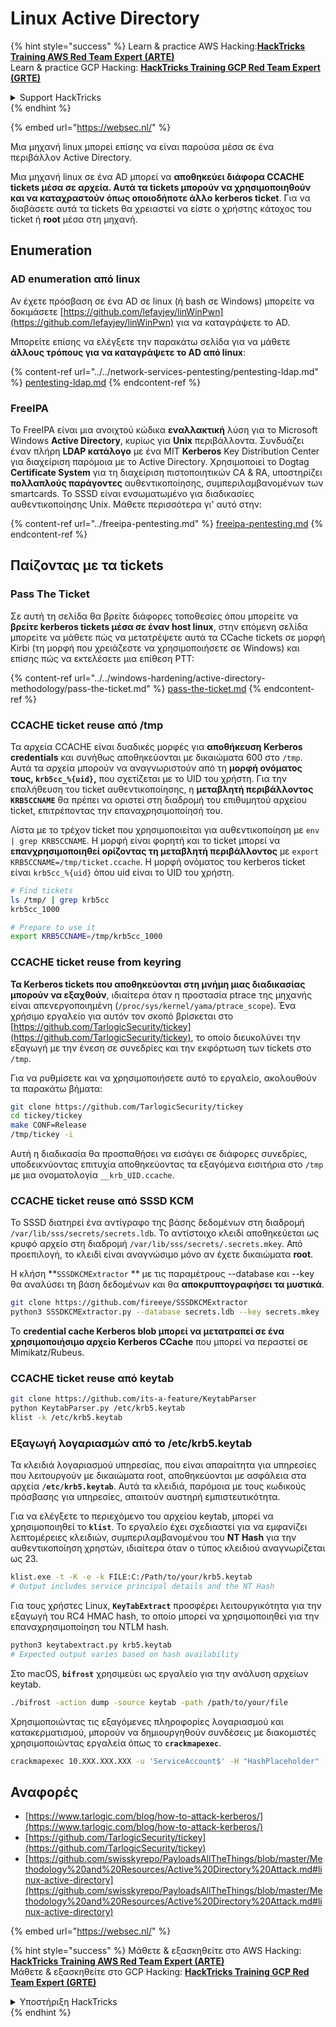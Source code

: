 # Linux Active Directory

{% hint style="success" %}
Learn & practice AWS Hacking:<img src="../../.gitbook/assets/arte.png" alt="" data-size="line">[**HackTricks Training AWS Red Team Expert (ARTE)**](https://training.hacktricks.xyz/courses/arte)<img src="../../.gitbook/assets/arte.png" alt="" data-size="line">\
Learn & practice GCP Hacking: <img src="../../.gitbook/assets/grte.png" alt="" data-size="line">[**HackTricks Training GCP Red Team Expert (GRTE)**<img src="../../.gitbook/assets/grte.png" alt="" data-size="line">](https://training.hacktricks.xyz/courses/grte)

<details>

<summary>Support HackTricks</summary>

* Check the [**subscription plans**](https://github.com/sponsors/carlospolop)!
* **Join the** 💬 [**Discord group**](https://discord.gg/hRep4RUj7f) or the [**telegram group**](https://t.me/peass) or **follow** us on **Twitter** 🐦 [**@hacktricks\_live**](https://twitter.com/hacktricks\_live)**.**
* **Share hacking tricks by submitting PRs to the** [**HackTricks**](https://github.com/carlospolop/hacktricks) and [**HackTricks Cloud**](https://github.com/carlospolop/hacktricks-cloud) github repos.

</details>
{% endhint %}

{% embed url="https://websec.nl/" %}

Μια μηχανή linux μπορεί επίσης να είναι παρούσα μέσα σε ένα περιβάλλον Active Directory.

Μια μηχανή linux σε ένα AD μπορεί να **αποθηκεύει διάφορα CCACHE tickets μέσα σε αρχεία. Αυτά τα tickets μπορούν να χρησιμοποιηθούν και να καταχραστούν όπως οποιοδήποτε άλλο kerberos ticket**. Για να διαβάσετε αυτά τα tickets θα χρειαστεί να είστε ο χρήστης κάτοχος του ticket ή **root** μέσα στη μηχανή.

## Enumeration

### AD enumeration από linux

Αν έχετε πρόσβαση σε ένα AD σε linux (ή bash σε Windows) μπορείτε να δοκιμάσετε [https://github.com/lefayjey/linWinPwn](https://github.com/lefayjey/linWinPwn) για να καταγράψετε το AD.

Μπορείτε επίσης να ελέγξετε την παρακάτω σελίδα για να μάθετε **άλλους τρόπους για να καταγράψετε το AD από linux**:

{% content-ref url="../../network-services-pentesting/pentesting-ldap.md" %}
[pentesting-ldap.md](../../network-services-pentesting/pentesting-ldap.md)
{% endcontent-ref %}

### FreeIPA

Το FreeIPA είναι μια ανοιχτού κώδικα **εναλλακτική** λύση για το Microsoft Windows **Active Directory**, κυρίως για **Unix** περιβάλλοντα. Συνδυάζει έναν πλήρη **LDAP κατάλογο** με ένα MIT **Kerberos** Key Distribution Center για διαχείριση παρόμοια με το Active Directory. Χρησιμοποιεί το Dogtag **Certificate System** για τη διαχείριση πιστοποιητικών CA & RA, υποστηρίζει **πολλαπλούς παράγοντες** αυθεντικοποίησης, συμπεριλαμβανομένων των smartcards. Το SSSD είναι ενσωματωμένο για διαδικασίες αυθεντικοποίησης Unix. Μάθετε περισσότερα γι' αυτό στην:

{% content-ref url="../freeipa-pentesting.md" %}
[freeipa-pentesting.md](../freeipa-pentesting.md)
{% endcontent-ref %}

## Παίζοντας με τα tickets

### Pass The Ticket

Σε αυτή τη σελίδα θα βρείτε διάφορες τοποθεσίες όπου μπορείτε να **βρείτε kerberos tickets μέσα σε έναν host linux**, στην επόμενη σελίδα μπορείτε να μάθετε πώς να μετατρέψετε αυτά τα CCache tickets σε μορφή Kirbi (τη μορφή που χρειάζεστε να χρησιμοποιήσετε σε Windows) και επίσης πώς να εκτελέσετε μια επίθεση PTT:

{% content-ref url="../../windows-hardening/active-directory-methodology/pass-the-ticket.md" %}
[pass-the-ticket.md](../../windows-hardening/active-directory-methodology/pass-the-ticket.md)
{% endcontent-ref %}

### CCACHE ticket reuse από /tmp

Τα αρχεία CCACHE είναι δυαδικές μορφές για **αποθήκευση Kerberos credentials** και συνήθως αποθηκεύονται με δικαιώματα 600 στο `/tmp`. Αυτά τα αρχεία μπορούν να αναγνωριστούν από τη **μορφή ονόματος τους, `krb5cc_%{uid}`,** που σχετίζεται με το UID του χρήστη. Για την επαλήθευση του ticket αυθεντικοποίησης, η **μεταβλητή περιβάλλοντος `KRB5CCNAME`** θα πρέπει να οριστεί στη διαδρομή του επιθυμητού αρχείου ticket, επιτρέποντας την επαναχρησιμοποίησή του.

Λίστα με το τρέχον ticket που χρησιμοποιείται για αυθεντικοποίηση με `env | grep KRB5CCNAME`. Η μορφή είναι φορητή και το ticket μπορεί να **επανχρησιμοποιηθεί ορίζοντας τη μεταβλητή περιβάλλοντος** με `export KRB5CCNAME=/tmp/ticket.ccache`. Η μορφή ονόματος του kerberos ticket είναι `krb5cc_%{uid}` όπου uid είναι το UID του χρήστη.
```bash
# Find tickets
ls /tmp/ | grep krb5cc
krb5cc_1000

# Prepare to use it
export KRB5CCNAME=/tmp/krb5cc_1000
```
### CCACHE ticket reuse from keyring

**Τα Kerberos tickets που αποθηκεύονται στη μνήμη μιας διαδικασίας μπορούν να εξαχθούν**, ιδιαίτερα όταν η προστασία ptrace της μηχανής είναι απενεργοποιημένη (`/proc/sys/kernel/yama/ptrace_scope`). Ένα χρήσιμο εργαλείο για αυτόν τον σκοπό βρίσκεται στο [https://github.com/TarlogicSecurity/tickey](https://github.com/TarlogicSecurity/tickey), το οποίο διευκολύνει την εξαγωγή με την ένεση σε συνεδρίες και την εκφόρτωση των tickets στο `/tmp`.

Για να ρυθμίσετε και να χρησιμοποιήσετε αυτό το εργαλείο, ακολουθούν τα παρακάτω βήματα:
```bash
git clone https://github.com/TarlogicSecurity/tickey
cd tickey/tickey
make CONF=Release
/tmp/tickey -i
```
Αυτή η διαδικασία θα προσπαθήσει να εισάγει σε διάφορες συνεδρίες, υποδεικνύοντας επιτυχία αποθηκεύοντας τα εξαγόμενα εισιτήρια στο `/tmp` με μια ονοματολογία `__krb_UID.ccache`.

### CCACHE ticket reuse από SSSD KCM

Το SSSD διατηρεί ένα αντίγραφο της βάσης δεδομένων στη διαδρομή `/var/lib/sss/secrets/secrets.ldb`. Το αντίστοιχο κλειδί αποθηκεύεται ως κρυφό αρχείο στη διαδρομή `/var/lib/sss/secrets/.secrets.mkey`. Από προεπιλογή, το κλειδί είναι αναγνώσιμο μόνο αν έχετε δικαιώματα **root**.

Η κλήση \*\*`SSSDKCMExtractor` \*\* με τις παραμέτρους --database και --key θα αναλύσει τη βάση δεδομένων και θα **αποκρυπτογραφήσει τα μυστικά**.
```bash
git clone https://github.com/fireeye/SSSDKCMExtractor
python3 SSSDKCMExtractor.py --database secrets.ldb --key secrets.mkey
```
Το **credential cache Kerberos blob μπορεί να μετατραπεί σε ένα χρησιμοποιήσιμο αρχείο Kerberos CCache** που μπορεί να περαστεί σε Mimikatz/Rubeus.

### CCACHE ticket reuse από keytab
```bash
git clone https://github.com/its-a-feature/KeytabParser
python KeytabParser.py /etc/krb5.keytab
klist -k /etc/krb5.keytab
```
### Εξαγωγή λογαριασμών από το /etc/krb5.keytab

Τα κλειδιά λογαριασμού υπηρεσίας, που είναι απαραίτητα για υπηρεσίες που λειτουργούν με δικαιώματα root, αποθηκεύονται με ασφάλεια στα αρχεία **`/etc/krb5.keytab`**. Αυτά τα κλειδιά, παρόμοια με τους κωδικούς πρόσβασης για υπηρεσίες, απαιτούν αυστηρή εμπιστευτικότητα.

Για να ελέγξετε το περιεχόμενο του αρχείου keytab, μπορεί να χρησιμοποιηθεί το **`klist`**. Το εργαλείο έχει σχεδιαστεί για να εμφανίζει λεπτομέρειες κλειδιών, συμπεριλαμβανομένου του **NT Hash** για την αυθεντικοποίηση χρηστών, ιδιαίτερα όταν ο τύπος κλειδιού αναγνωρίζεται ως 23.
```bash
klist.exe -t -K -e -k FILE:C:/Path/to/your/krb5.keytab
# Output includes service principal details and the NT Hash
```
Για τους χρήστες Linux, **`KeyTabExtract`** προσφέρει λειτουργικότητα για την εξαγωγή του RC4 HMAC hash, το οποίο μπορεί να χρησιμοποιηθεί για την επαναχρησιμοποίηση του NTLM hash.
```bash
python3 keytabextract.py krb5.keytab
# Expected output varies based on hash availability
```
Στο macOS, **`bifrost`** χρησιμεύει ως εργαλείο για την ανάλυση αρχείων keytab.
```bash
./bifrost -action dump -source keytab -path /path/to/your/file
```
Χρησιμοποιώντας τις εξαγόμενες πληροφορίες λογαριασμού και κατακερματισμού, μπορούν να δημιουργηθούν συνδέσεις με διακομιστές χρησιμοποιώντας εργαλεία όπως το **`crackmapexec`**.
```bash
crackmapexec 10.XXX.XXX.XXX -u 'ServiceAccount$' -H "HashPlaceholder" -d "YourDOMAIN"
```
## Αναφορές

* [https://www.tarlogic.com/blog/how-to-attack-kerberos/](https://www.tarlogic.com/blog/how-to-attack-kerberos/)
* [https://github.com/TarlogicSecurity/tickey](https://github.com/TarlogicSecurity/tickey)
* [https://github.com/swisskyrepo/PayloadsAllTheThings/blob/master/Methodology%20and%20Resources/Active%20Directory%20Attack.md#linux-active-directory](https://github.com/swisskyrepo/PayloadsAllTheThings/blob/master/Methodology%20and%20Resources/Active%20Directory%20Attack.md#linux-active-directory)

{% embed url="https://websec.nl/" %}

{% hint style="success" %}
Μάθετε & εξασκηθείτε στο AWS Hacking:<img src="../../.gitbook/assets/arte.png" alt="" data-size="line">[**HackTricks Training AWS Red Team Expert (ARTE)**](https://training.hacktricks.xyz/courses/arte)<img src="../../.gitbook/assets/arte.png" alt="" data-size="line">\
Μάθετε & εξασκηθείτε στο GCP Hacking: <img src="../../.gitbook/assets/grte.png" alt="" data-size="line">[**HackTricks Training GCP Red Team Expert (GRTE)**<img src="../../.gitbook/assets/grte.png" alt="" data-size="line">](https://training.hacktricks.xyz/courses/grte)

<details>

<summary>Υποστήριξη HackTricks</summary>

* Ελέγξτε τα [**σχέδια συνδρομής**](https://github.com/sponsors/carlospolop)!
* **Εγγραφείτε στην** 💬 [**ομάδα Discord**](https://discord.gg/hRep4RUj7f) ή στην [**ομάδα telegram**](https://t.me/peass) ή **ακολουθήστε** μας στο **Twitter** 🐦 [**@hacktricks\_live**](https://twitter.com/hacktricks\_live)**.**
* **Μοιραστείτε κόλπα hacking υποβάλλοντας PRs στα** [**HackTricks**](https://github.com/carlospolop/hacktricks) και [**HackTricks Cloud**](https://github.com/carlospolop/hacktricks-cloud) github repos.

</details>
{% endhint %}
